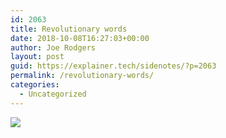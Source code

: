```yaml
---
id: 2063
title: Revolutionary words
date: 2018-10-08T16:27:03+00:00
author: Joe Rodgers
layout: post
guid: https://explainer.tech/sidenotes/?p=2063
permalink: /revolutionary-words/
categories:
  - Uncategorized
---
```

<img class="posthaven-gallery-image" src="https://i2.wp.com/phaven-prod.s3.amazonaws.com/files/image_part/asset/2148125/VrEclCENMfl002-5sslYi9K7b4A/medium_Screenshot_20181008-205833.png?resize=800%2C324&#038;ssl=1" data-posthaven-state="processed" data-medium-src="https://i2.wp.com/phaven-prod.s3.amazonaws.com/files/image_part/asset/2148125/VrEclCENMfl002-5sslYi9K7b4A/medium_Screenshot_20181008-205833.png?resize=800%2C324&#038;ssl=1" data-medium-width="800" data-medium-height="324" data-large-src="https://phaven-prod.s3.amazonaws.com/files/image_part/asset/2148125/VrEclCENMfl002-5sslYi9K7b4A/large_Screenshot_20181008-205833.png" data-large-width="1200" data-large-height="486" data-thumb-src="https://phaven-prod.s3.amazonaws.com/files/image_part/asset/2148125/VrEclCENMfl002-5sslYi9K7b4A/thumb_Screenshot_20181008-205833.png" data-thumb-width="200" data-thumb-height="200" data-xlarge-src="https://phaven-prod.s3.amazonaws.com/files/image_part/asset/2148125/VrEclCENMfl002-5sslYi9K7b4A/xlarge_Screenshot_20181008-205833.png" data-xlarge-width="2048" data-xlarge-height="829" data-orig-src="https://phaven-prod.s3.amazonaws.com/files/image_part/asset/2148125/VrEclCENMfl002-5sslYi9K7b4A/Screenshot_20181008-205833.png" data-orig-width="2048" data-orig-height="829" data-posthaven-id="2148125" data-recalc-dims="1" />
